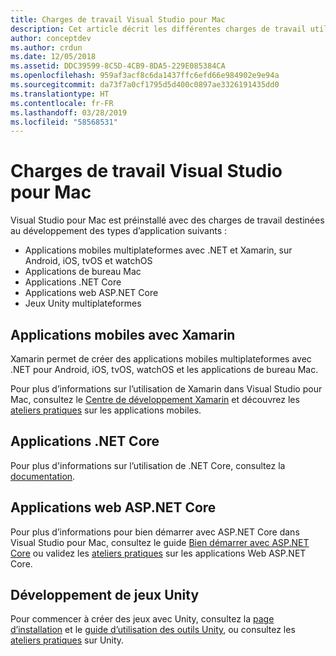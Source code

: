 ```yaml
---
title: Charges de travail Visual Studio pour Mac
description: Cet article décrit les différentes charges de travail utilisables dans Visual Studio pour Mac, notamment les applications mobiles Xamarin, ASP.NET Core et Unity pour les jeux.
author: conceptdev
ms.author: crdun
ms.date: 12/05/2018
ms.assetid: DDC39599-8C5D-4CB9-8DA5-229E085384CA
ms.openlocfilehash: 959af3acf8c6da1437ffc6efd66e984902e9e94a
ms.sourcegitcommit: da73f7a0cf1795d5d400c0897ae3326191435dd0
ms.translationtype: HT
ms.contentlocale: fr-FR
ms.lasthandoff: 03/28/2019
ms.locfileid: "58568531"
---
```

# <a name="visual-studio-for-mac-workloads"></a>Charges de travail Visual Studio pour Mac

Visual Studio pour Mac est préinstallé avec des charges de travail destinées au développement des types d’application suivants :

* Applications mobiles multiplateformes avec .NET et Xamarin, sur Android, iOS, tvOS et watchOS
* Applications de bureau Mac
* Applications .NET Core
* Applications web ASP.NET Core
* Jeux Unity multiplateformes

## <a name="mobile-applications-with-xamarin"></a>Applications mobiles avec Xamarin

Xamarin permet de créer des applications mobiles multiplateformes avec .NET pour Android, iOS, tvOS, watchOS et les applications de bureau Mac.

Pour plus d’informations sur l’utilisation de Xamarin dans Visual Studio pour Mac, consultez le [Centre de développement Xamarin](https://developer.xamarin.com/) et découvrez les [ateliers pratiques](https://github.com/Microsoft/vs4mac-labs/tree/master/Mobile/Getting-Started) sur les applications mobiles.

## <a name="net-core-applications"></a>Applications .NET Core

Pour plus d'informations sur l’utilisation de .NET Core, consultez la [documentation](/dotnet/core/).

## <a name="aspnet-core-web-applications"></a>Applications web ASP.NET Core

Pour plus d’informations pour bien démarrer avec ASP.NET Core dans Visual Studio pour Mac, consultez le guide [Bien démarrer avec ASP.NET Core](asp-net-core.md) ou validez les [ateliers pratiques](https://github.com/Microsoft/vs4mac-labs/tree/master/Web/Getting-Started) sur les applications Web ASP.NET Core.

## <a name="unity-game-development"></a>Développement de jeux Unity

Pour commencer à créer des jeux avec Unity, consultez la [page d’installation](setup-vsmac-tools-unity.md) et le [guide d’utilisation des outils Unity](using-vsmac-tools-unity.md), ou consultez les [ateliers pratiques](https://github.com/Microsoft/vs4mac-labs/tree/master/Unity/Getting-Started) sur Unity.
